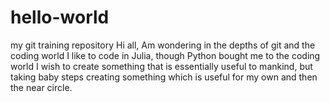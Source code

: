 # hello-world
my git training repository
Hi all, Am wondering in the depths of git and the coding world
I like to code in Julia, though Python bought me to the coding world
I wish to create something that is essentially useful to mankind, but taking baby steps
creating something which is useful for my own and then the near circle.
